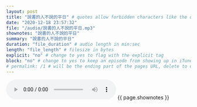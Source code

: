 ```yaml
---
layout: post
title: "說書的人不說的平日" # quotes allow forbidden characters like the colon
date: "2020-12-18 23:57:32"
file: "/audio/說書的人不說的平日.mp3"
shownotes: "說書的人不說的平日"
summary: "說書的人不說的平日"
duration: "file_duration" # audio length in min:sec
length: "file_length" # filesize in bytes
explicit: "no" # change to yes to flag with the explicit tag
block: "no" # change to yes to keep an episode from showing up in iTunes
# permalink: /1 # will be the ending part of the pages URL, delete to default to the title
---
```


<audio controls>
<source src="{{site.url}}{{site.baseurl}}{{ page.file }}" type="audio/x-mp3">
Your browser does not support the audio element.
</audio>
{{ page.shownotes }}

